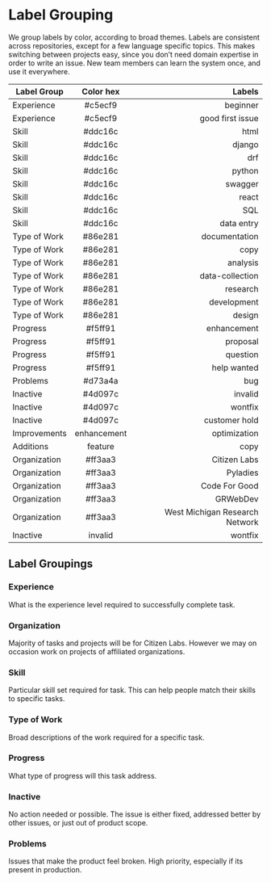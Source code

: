 
# Label Grouping

We group labels by color, according to broad themes. Labels are consistent across repositories, except for a few language specific topics. This makes switching between projects easy, since you don’t need domain expertise in order to write an issue. New team members can learn the system once, and use it everywhere.

| Label Group  |       Color hex     | Labels  |
| ------------- |:-------------:| -----:|
| Experience     | #c5ecf9 | beginner |
| Experience     | #c5ecf9 | good first issue |
| Skill | #ddc16c      |  html |
| Skill | #ddc16c      |  django |
| Skill | #ddc16c      |  drf |
| Skill | #ddc16c      |  python |
| Skill | #ddc16c      |  swagger |
| Skill | #ddc16c      |  react |
| Skill | #ddc16c      |  SQL |
| Skill | #ddc16c      |  data entry |
| Type of Work | #86e281   |  documentation |
| Type of Work | #86e281   |  copy |
| Type of Work | #86e281   |  analysis |
| Type of Work | #86e281   |  data-collection |
| Type of Work | #86e281   |  research |
| Type of Work | #86e281   |  development |
| Type of Work | #86e281   |  design |
| Progress     | #f5ff91 | enhancement |
| Progress     | #f5ff91 | proposal |
| Progress     | #f5ff91 | question |
| Progress     | #f5ff91 | help wanted |
| Problems | #d73a4a      |   bug |
| Inactive | #4d097c      |    invalid |
| Inactive | #4d097c      |    wontfix |
| Inactive | #4d097c      |    customer hold |
| Improvements     | enhancement | optimization |
| Additions | feature      |   copy |
| Organization |   #ff3aa3    | Citizen Labs |
| Organization |   #ff3aa3    | Pyladies |
| Organization |   #ff3aa3    | Code For Good |
| Organization |   #ff3aa3    | GRWebDev |
| Organization |   #ff3aa3    | West Michigan Research Network |
| Inactive     | invalid | wontfix | duplicate | on hold |


## Label Groupings

### Experience
What is the experience level required to successfully complete task.

### Organization
Majority of tasks and projects will be for Citizen Labs. However we may on occasion work on projects of affiliated organizations.

### Skill
Particular skill set required for task. This can help people match their skills to specific tasks.

### Type of Work
Broad descriptions of the work required for a specific task.

### Progress
What type of progress will this task address.

### Inactive
No action needed or possible. The issue is either fixed, addressed better by other issues, or just out of product scope.

### Problems
Issues that make the product feel broken. High priority, especially if its present in production.
